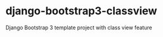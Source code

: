django-bootstrap3-classview
===========================

Django Bootstrap 3 template project with class view feature

